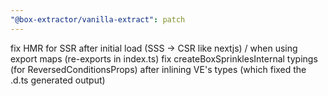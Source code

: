 ```yaml
---
"@box-extractor/vanilla-extract": patch
---
```


fix HMR for SSR after initial load (SSS -> CSR like nextjs) / when using export maps (re-exports in index.ts)
fix createBoxSprinklesInternal typings (for ReversedConditionsProps) after inlining VE's types (which fixed the .d.ts generated output)
